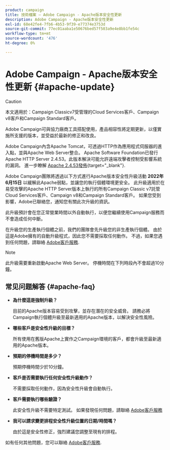 ```yaml
---
product: campaign
title: 技術檔案 — Adobe Campaign - Apache版本安全性更新
description: Adobe Campaign - Apache版本安全性更新
exl-id: 68e42fe4-7fb6-4b53-9f39-e77374e3753d
source-git-commit: 77ec01aaba1e50676bed57f503a9e4e8bb1fe54c
workflow-type: tm+mt
source-wordcount: '476'
ht-degree: 0%

---
```


# Adobe Campaign - Apache版本安全性更新 {#apache-update}

>[!CAUTION]
>本文適用於：Campaign Classicv7受管理的Cloud Services客戶、Campaign v8客戶和Campaign Standard客戶。

Adobe Campaign可與協力廠商工具搭配使用，產品相容性將定期更新，以僅實施所支援的版本，並受益於最新的修正和改良。

Adobe Campaign內含Apache Tomcat，可透過HTTP作為應用程式伺服器的進入點，並與Apache Web Server整合。 Apache Software Foundation已發行Apache HTTP Server 2.4.53。此版本解決可能允許遠端攻擊者控制受影響系統的漏洞。 進一步瞭解 [Apache 2.4.53發佈](https://downloads.apache.org/httpd/Announcement2.4.html){target="_blank"}.

Adobe Campaign團隊將透過以下方式進行Apache版本安全性升級活動 **2022年6月15日** 以緩解此Apache弱點，並讓您的執行個體環境更安全。 此升級適用於在易受攻擊的Apache HTTP Server版本上執行的所有Campaign Classic v7託管Cloud Services客戶、Campaign v8和Campaign Standard客戶。 如果您受到影響，Adobe已聯絡您，通知您有關此次升級的資訊。

此升級預計會在您正常營業時間以外自動執行，以便您繼續使用Campaign服務而不會造成任何中斷。

在升級您的生產執行個體之前，我們的團隊會先升級您的非生產執行個體。 由於這是Adobe擁有的自動升級程式，因此您不需要採取任何動作。 不過，如果您遇到任何問題，請聯絡 [Adobe客戶服務](https://experienceleague.adobe.com/?support-solution=Campaign#support).


>[!NOTE]
>此升級需要重新啟動Apache Web Server。 停機時間在下列時段內不會超過10分鐘。

## 常见问题解答 {#apache-faq}

* **為什麼這是強制升級？**

   目前的Apache版本容易受到攻擊，並存在潛在的安全威脅。 請務必將Campaign執行個體升級至最新適用的Apache版本，以解決安全性風險。


* **哪些客戶是安全性升級的目標？**

   所有使用在舊版Apache上實作之Campaign環境的客戶，都會升級至最新適用的Apache版本。

* **預期的停機時間是多少？**

   預期停機時間少於10分鐘。

* **客戶是否需要執行任何安全性升級動作？**

   不需要採取任何動作，因為安全性升級會自動執行。

* **客戶需要執行哪些驗證？**

   此安全性升級不需要特定測試。 如果發現任何問題，請聯絡 [Adobe客戶服務](https://experienceleague.adobe.com/?support-solution=Campaign#support)


* **我可以請求變更排程安全性升級位置的日期/時間嗎？**

   由於這是安全性修正，強烈建議您調整至現有的排程。


如有任何其他問題，您可以聯絡 [Adobe客戶服務](https://experienceleague.adobe.com/?support-solution=Campaign#support).
